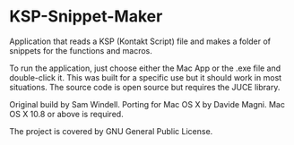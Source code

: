 # KSP-Snippet-Maker

Application that reads a KSP (Kontakt Script) file and makes a folder of snippets for the functions and macros. 

To run the application, just choose either the Mac App or the .exe file and double-click it. 
This was built for a specific use but it should work in most situations. The source code is open source but requires the JUCE library.

Original build by Sam Windell. Porting for Mac OS X by Davide Magni. Mac OS X 10.8 or above is required.

The project is covered by GNU General Public License.